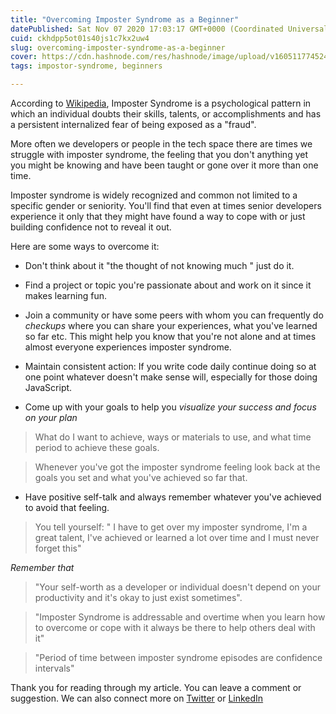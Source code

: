 ```yaml
---
title: "Overcoming Imposter Syndrome as a Beginner"
datePublished: Sat Nov 07 2020 17:03:17 GMT+0000 (Coordinated Universal Time)
cuid: ckhdpp5ot01s40js1c7kx2uw4
slug: overcoming-imposter-syndrome-as-a-beginner
cover: https://cdn.hashnode.com/res/hashnode/image/upload/v1605117745242/RNmWkhzb2.png
tags: impostor-syndrome, beginners

---
```


According to [Wikipedia](https://en.wikipedia.org/wiki/Impostor_syndrome), Imposter Syndrome is a psychological pattern in which an individual doubts their skills, talents, or accomplishments and has a persistent internalized fear of being exposed as a "fraud".

More often we developers or people in the tech space there are times we struggle with imposter syndrome, the feeling that you don't anything yet you might be knowing and have been taught or gone over it more than one time.

Imposter syndrome is widely recognized and common not limited to a specific gender or seniority. You'll find that even at times senior developers experience it only that they might have found a way to cope with or just building confidence not to reveal it out.

Here are some ways to overcome it:

* Don't think about it "the thought of not knowing much " just do it.
    
* Find a project or topic you're passionate about and work on it since it makes learning fun.
    
* Join a community or have some peers with whom you can frequently do *checkups* where you can share your experiences, what you've learned so far etc. This might help you know that you're not alone and at times almost everyone experiences imposter syndrome.
    
* Maintain consistent action: If you write code daily continue doing so at one point whatever doesn't make sense will, especially for those doing JavaScript.
    
* Come up with your goals to help you *visualize your success and focus on your plan*
    

> What do I want to achieve, ways or materials to use, and what time period to achieve these goals.

> Whenever you've got the imposter syndrome feeling look back at the goals you set and what you've achieved so far that.

* Have positive self-talk and always remember whatever you've achieved to avoid that feeling.
    

> You tell yourself: " I have to get over my imposter syndrome, I'm a great talent, I've achieved or learned a lot over time and I must never forget this"

*Remember that*

> "Your self-worth as a developer or individual doesn't depend on your productivity and it's okay to just exist sometimes".

> "Imposter Syndrome is addressable and overtime when you learn how to overcome or cope with it always be there to help others deal with it"

> "Period of time between imposter syndrome episodes are confidence intervals"

Thank you for reading through my article. You can leave a comment or suggestion. We can also connect more on [Twitter](https://twitter.com/SharonJebitok) or [LinkedIn](https://www.linkedin.com/in/sharon-jebitok/)